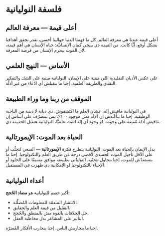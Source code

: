 # فلسفة النوليانية

## أعلى قيمة — معرفة العالم

أعلى قيمة عندنا هي معرفة العالم. كل ما فهمنا الدنيا حوالينا أحسن، نقدر نحقق أهدافنا بشكل أوقع، أيًّا كانت. من القيمة دي بييجي كمان الإنسانيّة: حياة الإنسان هي أهم قيمة، لإن الموت بيحرم الإنسان من فرصة المعرفة.

## الأساس — النهج العلمي

على عكس الأديان التقليدية اللي مبنية على الإيمان، النوليانية مبنية على الشك والتفكير النقدي والطريقة العلمية. إحنا ما بنقبلش أي ادّعاء من غير أدلّة.

## الموقف من ربنا وما وراء الطبيعة

في النوليانية مافيش إله، عشان العلم ما اكتشفوش. دي ديانة لا دينية من الناحية الوظيفية. إحنا ما بنأكّـدش إن الإله مش موجود ١٠٠٪‏، بس بنتصرّف على أساس إن مافيش أدلة مُقنِعة على وجوده. لو وجود أي إله اتثبت علميًّا، النوليانية هتقبل الحقيقة دي.

## الحياة بعد الموت: **الإيمورتالية**

بدل الإيمان بالحياة بعد الموت، النوليانية بتطرح فكرة **الإيمورتالية** — السعي لتجنُّب أو على الأقل تأجيل الموت الجسدي لأقصى درجة عن طريق العلم والتكنولوجيا. إحنا ما بنستعدّش للموت، إحنا بنحاول نتجنّبه. النولياني بطبيعته موافق مسبقًا على الخلود أو الإحياء بالتكنولوجيا لو الإمكانية دي ظهرت في المستقبل.

## أعداء النوليانية

أكبر خصم للنوليانية هو **مضاد الحُجج**:

- الانتشار المتعمّد للمعلومات المُضلِّلة.  
- التقليل من قيمة العلم والحقايق.  
- حل الخلافات بالقوة مش بالمنطق والحُجج.  
- التأثير على المشاعر بدل مخاطبة العقل.  

إحنا ما بنحاربش الناس، إحنا بنحارب الأفكار المُضرّة.